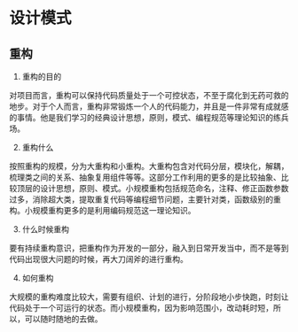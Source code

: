 # 设计模式

## 重构

1. 重构的目的

对项目而言，重构可以保持代码质量处于一个可控状态，不至于腐化到无药可救的地步。对于个人而言，重构非常锻炼一个人的代码能力，并且是一件非常有成就感的事情。他是我们学习的经典设计思想，原则，模式、编程规范等理论知识的练兵场。

2. 重构什么

按照重构的规模，分为大重构和小重构。大重构包含对代码分层，模块化，解耦，梳理类之间的关系、抽象复用组件等等。这部分工作利用的更多的是比较抽象、比较顶层的设计思想，原则、模式。小规模重构包括规范命名，注释、修正函数参数过多，消除超大类，提取重复代码等编程细节问题，主要针对类，函数级别的重构。小规模重构更多的是利用编码规范这一理论知识。

3. 什么时候重构

要有持续重构意识，把重构作为开发的一部分，融入到日常开发当中，而不是等到代码出现很大问题的时候，再大刀阔斧的进行重构。

4. 如何重构

大规模的重构难度比较大，需要有组织、计划的进行，分阶段地小步快跑，时刻让代码处于一个可运行的状态。而小规模重构，因为影响范围小，改动耗时短，所以，可以随时随地的去做。